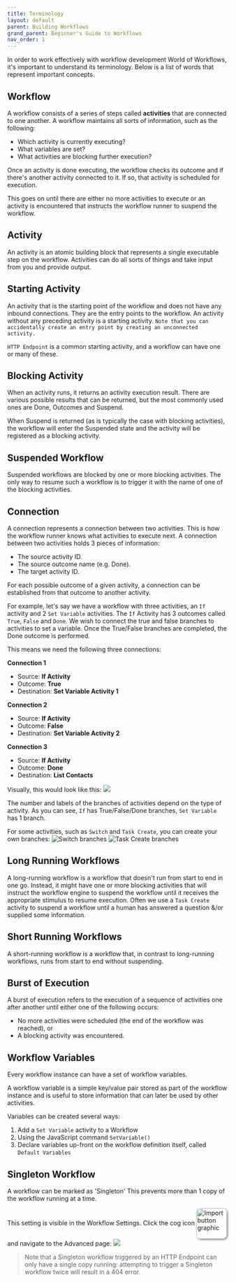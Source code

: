 ```yaml
---
title: Terminology
layout: default
parent: Building Workflows
grand_parent: Beginner's Guide to Workflows
nav_order: 1
---
```


In order to work effectively with workflow development World of Workflows, it's important to understand its terminology. Below is a list of words that represent important concepts.

## Workflow

A workflow consists of a series of steps called **activities** that are connected to one another. A workflow maintains all sorts of information, such as the following:

- Which activity is currently executing?
- What variables are set?
- What activities are blocking further execution?

Once an activity is done executing, the workflow checks its outcome and if there's another activity connected to it. If so, that activity is scheduled for execution.

This goes on until there are either no more activities to execute or an activity is encountered that instructs the workflow runner to suspend the workflow.

## Activity

An activity is an atomic building block that represents a single executable step on the workflow. Activities can do all sorts of things and take input from you and provide output.

## Starting Activity
An activity that is the starting point of the workflow and does not have any inbound connections. They are the entry points to the workflow.  An activity without any preceding activity is a starting activity.  `Note that you can accidentally create an entry point by creating an unconnected activity.  `

`HTTP Endpoint` is a common starting activity, and a workflow can have one or many of these. 

## Blocking Activity
When an activity runs, it returns an activity execution result. There are various possible results that can be returned, but the most commonly used ones are Done, Outcomes and Suspend.

When Suspend is returned (as is typically the case with blocking activities), the workflow will enter the Suspended state and the activity will be registered as a blocking activity.

## Suspended Workflow

Suspended workflows are blocked by one or more blocking activities. The only way to resume such a workflow is to trigger it with the name of one of the blocking activities.

## Connection

A connection represents a connection between two activities. This is how the workflow runner knows what activities to execute next. A connection between two activities holds 3 pieces of information:

- The source activity ID.
- The source outcome name (e.g. Done).
- The target activity ID.

For each possible outcome of a given activity, a connection can be established from that outcome to another activity.

For example, let's say we have a workflow with three activities, an `If` activity and 2 `Set Variable` activities. The `If` Activity has 3 outcomes called `True`, `False` and `Done`.  We wish to connect the true and false branches to activities to set a variable.  Once the True/False branches are completed, the Done outcome is performed.

This means we need the following three connections:

**Connection 1**

- Source: **If Activity**
- Outcome: **True**
- Destination: **Set Variable Activity 1**
  
**Connection 2**

- Source: **If Activity**
- Outcome: **False**
- Destination: **Set Variable Activity 2**

**Connection 3**

- Source: **If Activity**
- Outcome: **Done**
- Destination: **List Contacts**

Visually, this would look like this:
![](../images/2024-07-08-08-32-14.png)

The number and labels of the branches of activities depend on the type of activity.  As you can see, `If` has True/False/Done branches, `Set Variable` has 1 branch.

For some activities, such as `Switch` and `Task Create`, you can create your own branches:
![Switch branches](../images/2024-07-08-08-37-34.png)
![Task Create branches](../images/2024-07-08-08-42-15.png)

## Long Running Workflows

A long-running workflow is a workflow that doesn't run from start to end in one go. Instead, it might have one or more blocking activities that will instruct the workflow engine to suspend the workflow until it receives the appropriate stimulus to resume execution.  Often we use a `Task Create` activity to suspend a workflow until a human has answered a question &/or supplied some information. 

## Short Running Workflows

A short-running workflow is a workflow that, in contrast to long-running workflows, runs from start to end without suspending.

## Burst of Execution

A burst of execution refers to the execution of a sequence of activities one after another until either one of the following occurs:

- No more activities were scheduled (the end of the workflow was reached), or
- A blocking activity was encountered.

## Workflow Variables
Every workflow instance can have a set of workflow variables.

A workflow variable is a simple key/value pair stored as part of the workflow instance and is useful to store information that can later be used by other activities.

Variables can be created several ways:  
1. Add a `Set Variable` activity to a Workflow
2. Using the JavaScript command `SetVariable()`
3. Declare variables up-front on the workflow definition itself, called `Default Variables`

## Singleton Workflow

A workflow can be marked as 'Singleton'  This prevents more than 1 copy of the workflow running at a time.  

This setting is visible in the Workflow Settings.
Click the cog icon <img src="../images/2024-07-11-13-36-53.png" alt="Import button graphic" style="width: 70px; height: auto; border-radius: 10px; box-shadow: 2px 2px 5px grey; vertical-align: middle;" /> and navigate to the Advanced page:
![](../images/2024-08-08-14-37-16.png)

> Note that a Singleton workflow triggered by an HTTP Endpoint can only have a single copy running: attempting to trigger a Singleton workflow twice will result in a 404 error.